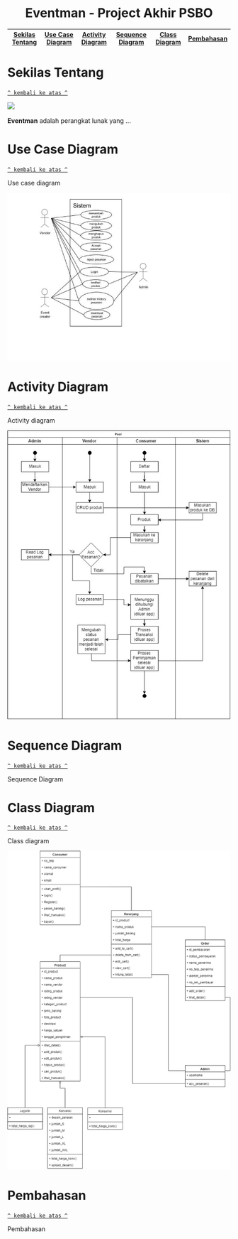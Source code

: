 <h1 align="center">Eventman - Project Akhir PSBO</h1>

[Sekilas Tentang](#sekilas-tentang) | [Use Case Diagram](#use-case-diagram) | [Activity Diagram](#activity-diagram) |  [Sequence Diagram](#sequence-diagram) | [Class Diagram](#class-diagram) | [Pembahasan](#pembahasan)
:---:|:---:|:---:|:---:|:---:|:---:

# Sekilas Tentang
[`^ kembali ke atas ^`](#)

<img src="https://blogmedia.evbstatic.com/wp-content/uploads/wpmulti/sites/3/2017/10/03114759/Best-event-apps.jpg">

**Eventman** adalah perangkat lunak yang ...

# Use Case Diagram
[`^ kembali ke atas ^`](#)

Use case diagram

<img src="https://github.com/normanfd/Eventman2019/blob/master/img/use_case_diagram.jpg">

# Activity Diagram
[`^ kembali ke atas ^`](#)

Activity diagram

<img src="https://github.com/normanfd/Eventman2019/blob/master/img/Diagram_Activity.jpg">

# Sequence Diagram
[`^ kembali ke atas ^`](#)

Sequence Diagram

# Class Diagram
[`^ kembali ke atas ^`](#)

Class diagram

<img src="https://github.com/normanfd/Eventman2019/blob/master/img/class_diagram.jpg">

# Pembahasan
[`^ kembali ke atas ^`](#)

Pembahasan
